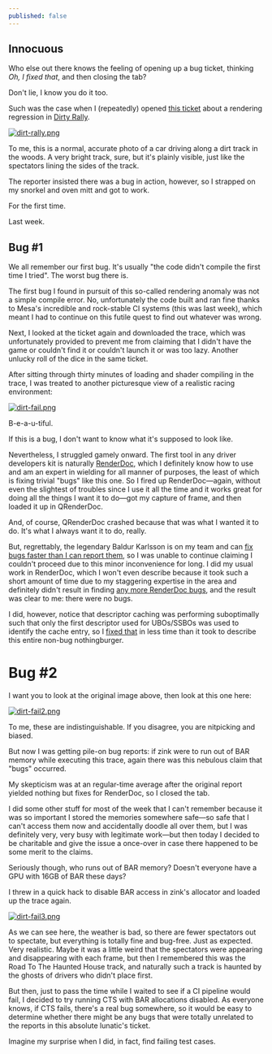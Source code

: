 ```yaml
---
published: false
---
```

## Innocuous

Who else out there knows the feeling of opening up a bug ticket, thinking *Oh, I fixed that*, and then closing the tab?

Don't lie, I know you do it too.

Such was the case when I (repeatedly) opened [this ticket](https://gitlab.freedesktop.org/mesa/mesa/-/issues/6618) about a rendering regression in [Dirty Rally](https://store.steampowered.com/app/310560/DiRT_Rally/).

[![dirt-rally.png](https://gitlab.freedesktop.org/mesa/mesa/uploads/69e06e2baee9ab63489fdec5c96554b8/Bildschirmfoto_vom_2022-05-31_23-56-24.png)](https://gitlab.freedesktop.org/mesa/mesa/uploads/69e06e2baee9ab63489fdec5c96554b8/Bildschirmfoto_vom_2022-05-31_23-56-24.png)

To me, this is a normal, accurate photo of a car driving along a dirt track in the woods. A very bright track, sure, but it's plainly visible, just like the spectators lining the sides of the track.

The reporter insisted there was a bug in action, however, so I strapped on my snorkel and oven mitt and got to work.

For the first time.

Last week.

## Bug #1

We all remember our first bug. It's usually "the code didn't compile the first time I tried". The worst bug there is.

The first bug I found in pursuit of this so-called rendering anomaly was not a simple compile error. No, unfortunately the code built and ran fine thanks to Mesa's incredible and rock-stable CI systems (this was last week), which meant I had to continue on this futile quest to find out whatever was wrong.

Next, I looked at the ticket again and downloaded the trace, which was unfortunately provided to prevent me from claiming that I didn't have the game or couldn't find it or couldn't launch it or was too lazy. Another unlucky roll of the dice in the same ticket.

After sitting through thirty minutes of loading and shader compiling in the trace, I was treated to another picturesque view of a realistic racing environment:

[![dirt-fail.png]({{site.url}}/assets/dirt-fail.png)]({{site.url}}/assets/dirt-fail.png)

B-e-a-u-tiful.

If this is a bug, I don't want to know what it's supposed to look like.

Nevertheless, I struggled gamely onward. The first tool in any driver developers kit is naturally [RenderDoc](https://renderdoc.org/), which I definitely know how to use and am an expert in wielding for all manner of purposes, the least of which is fixing trivial "bugs" like this one. So I fired up RenderDoc—again, without even the slightest of troubles since I use it all the time and it works great for doing all the things I want it to do—got my capture of frame, and then loaded it up in QRenderDoc.

And, of course, QRenderDoc crashed because that was what I wanted it to do. It's what I always want it to do, really.

But, regrettably, the legendary Baldur Karlsson is on my team and can [fix bugs faster than I can report them](https://github.com/baldurk/renderdoc/commit/dc7d79a50a09026f121fc8590f46e2416bb2a7ad), so I was unable to continue claiming I couldn't proceed due to this minor inconvenience for long. I did my usual work in RenderDoc, which I won't even describe because it took such a short amount of time due to my staggering expertise in the area and definitely didn't result in finding [any more RenderDoc bugs](https://github.com/baldurk/renderdoc/commit/7142bf16e0fad6501b9632e7d7abcbdf027a8e86), and the result was clear to me: there were no bugs.

I did, however, notice that descriptor caching was performing suboptimally such that only the first descriptor used for UBOs/SSBOs was used to identify the cache entry, so I [fixed that](https://gitlab.freedesktop.org/mesa/mesa/-/merge_requests/16927) in less time than it took to describe this entire non-bug nothingburger.

# Bug #2

I want you to look at the original image above, then look at this one here:

[![dirt-fail2.png]({{site.url}}/assets/dirt-fail2.png)]({{site.url}}/assets/dirt-fail2.png)

To me, these are indistinguishable. If you disagree, you are nitpicking and biased.

But now I was getting pile-on bug reports: if zink were to run out of BAR memory while executing this trace, again there was this nebulous claim that "bugs" occurred.

My skepticism was at an regular-time average after the original report yielded nothing but fixes for RenderDoc, so I closed the tab.

I did some other stuff for most of the week that I can't remember because it was so important I stored the memories somewhere safe—so safe that I can't access them now and accidentally doodle all over them, but I was definitely very, very busy with legitimate work—but then today I decided to be charitable and give the issue a once-over in case there happened to be some merit to the claims.

Seriously though, who runs out of BAR memory? Doesn't everyone have a GPU with 16GB of BAR these days?

I threw in a quick hack to disable BAR access in zink's allocator and loaded up the trace again.

[![dirt-fail3.png]({{site.url}}/assets/dirt-fail3.png)]({{site.url}}/assets/dirt-fail3.png)

As we can see here, the weather is bad, so there are fewer spectators out to spectate, but everything is totally fine and bug-free. Just as expected. Very realistic. Maybe it was a little weird that the spectators were appearing and disappearing with each frame, but then I remembered this was the Road To The Haunted House track, and naturally such a track is haunted by the ghosts of drivers who didn't place first.

But then, just to pass the time while I waited to see if a CI pipeline would fail, I decided to try running CTS with BAR allocations disabled. As everyone knows, if CTS fails, there's a real bug somewhere, so it would be easy to determine whether there might be any bugs that were totally unrelated to the reports in this absolute lunatic's ticket.

Imagine my surprise when I did, in fact, find failing test cases.